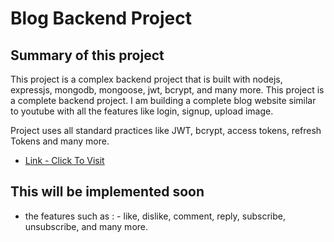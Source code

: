 # Blog Backend Project

## Summary of this project

This project is a complex backend project that is built with nodejs, expressjs, mongodb, mongoose, jwt, bcrypt, and many more. This project is a complete backend project. I am building a complete blog  website similar to youtube with all the features like login, signup, upload image.

Project uses all standard practices like JWT, bcrypt, access tokens, refresh Tokens and many more.

- [Link - Click To Visit ](https://mern-blog-backend-n0da.onrender.com/api/v1/blogcategories)


## This will be implemented soon
- the features such as : - like, dislike, comment, reply, subscribe, unsubscribe, and many more.
